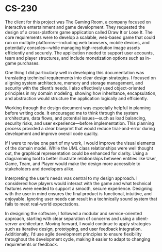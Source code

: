 # CS-230

The client for this project was The Gaming Room, a company focused on interactive entertainment and game development. They requested the design of a cross-platform game application called Draw It or Lose It. The core requirements were to develop a scalable, web-based game that could run on multiple platforms—including web browsers, mobile devices, and potentially consoles—while managing high-resolution image assets efficiently and securely. The application needed to support user accounts, team and player structures, and include monetization options such as in-game purchases.



One thing I did particularly well in developing this documentation was translating technical requirements into clear design strategies. I focused on aligning system architecture, memory and storage management, and security with the client’s needs. I also effectively used object-oriented principles in my domain modeling, showing how inheritance, encapsulation, and abstraction would structure the application logically and efficiently.



Working through the design document was especially helpful in planning before writing code. It encouraged me to think through the system architecture, data flows, and potential issues—such as load balancing, security risks, and user experience—before implementation. This planning process provided a clear blueprint that would reduce trial-and-error during development and improve overall code quality.



If I were to revise one part of my work, I would improve the visual elements of the domain model. While the UML class relationships were well thought out, the graphical representation could be enhanced for clarity. Using a diagramming tool to better illustrate relationships between entities like User, Game, Team, and Player would make the design more accessible to stakeholders and developers alike.



Interpreting the user’s needs was central to my design approach. I considered how players would interact with the game and what technical features were needed to support a smooth, secure experience. Designing with the user in mind ensures the final product is functional, intuitive, and enjoyable. Ignoring user needs can result in a technically sound system that fails to meet real-world expectations.



In designing the software, I followed a modular and service-oriented approach, starting with clear separation of concerns and using a client-server architecture. Moving forward, I would continue to apply strategies such as iterative design, prototyping, and user feedback integration. Additionally, I’d use agile development principles to ensure flexibility throughout the development cycle, making it easier to adapt to changing requirements or feedback.

